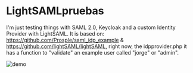 # LightSAMLpruebas

I'm just testing things with SAML 2.0, Keycloak and a custom Identity Provider with LightSAML. It is based on: https://github.com/Prosple/saml_idp_example & https://github.com/lightSAML/lightSAML, right now, the idpprovider.php it has a function to "validate" an example user called "jorge" or "admin".

![demo](https://user-images.githubusercontent.com/91310398/164737847-31f35f17-7d70-4d98-acb4-ad256ac476a6.gif)
